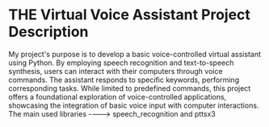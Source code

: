 # THE Virtual Voice Assistant Project Description
My project's purpose is to develop a basic voice-controlled virtual assistant using Python.
By employing speech recognition and text-to-speech synthesis, users can interact with their computers through voice commands.
The assistant responds to specific keywords, performing corresponding tasks.
While limited to predefined commands, this project offers a foundational exploration of voice-controlled applications, 
showcasing the integration of basic voice input with computer interactions.
The main used libraries ----> speech_recognition and pttsx3
